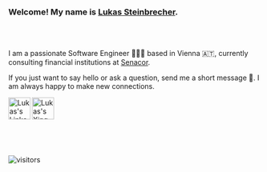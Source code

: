 ###  Welcome! My name is [Lukas Steinbrecher](https://lukstei.com). 

<br />
<br />

I am a passionate Software Engineer 👨🏼‍💻 based in Vienna 🇦🇹, currently consulting financial institutions at [Senacor](https://senacor.com).

If you just want to say hello or ask a question, send me a short message 💌. I am always happy to make new connections.

<a href="https://at.linkedin.com/in/lukstei">
  <img align="left" alt="Lukas's Linkedin" width="44px" src="https://cdn.jsdelivr.net/npm/simple-icons@v3/icons/linkedin.svg" />
</a>
<a href="https://www.xing.com/profile/Lukas_Steinbrecher">
  <img align="left" alt="Lukas's Xing" width="44px" src="https://cdn.jsdelivr.net/npm/simple-icons@v3/icons/xing.svg" />
</a>


<br />
<br />
<br />

<br />
<br />
<br />

![visitors](https://visitor-badge.laobi.icu/badge?page_id=lukstei-github)
